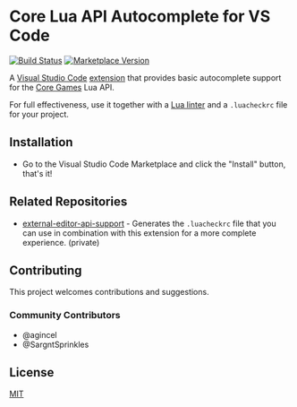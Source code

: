 # Core Lua API Autocomplete for VS Code

[![Build Status](https://github.com/ManticoreGamesInc/vscode-core/workflows/CI/badge.svg)](https://github.com/ManticoreGamesInc/vscode-core/actions?workflow=CI) [![Marketplace Version](https://img.shields.io/visual-studio-marketplace/v/manticoregames.vscode-core?label=Visual%20Studio%20Marketplace&logo=visual-studio-code "Current Version")](https://marketplace.visualstudio.com/items?itemName=ManticoreGames.vscode-core)

A [Visual Studio Code](https://code.visualstudio.com/) [extension](https://marketplace.visualstudio.com/VSCode) that provides basic autocomplete support for the [Core Games](https://www.coregames.com) Lua API.

For full effectiveness, use it together with a [Lua linter](https://docs.coregames.com/extensions/#installing-a-linter) and a `.luacheckrc` file for your project.

## Installation

- Go to the Visual Studio Code Marketplace and click the "Install" button, that's it!

## Related Repositories

- [external-editor-api-support](https://github.com/ManticoreGamesInc/external-editor-api-support) - Generates the `.luacheckrc` file that you can use in combination with this extension for a more complete experience. (private)

## Contributing

This project welcomes contributions and suggestions.

### Community Contributors

- @agincel
- @SargntSprinkles

## License

[MIT](LICENSE)
